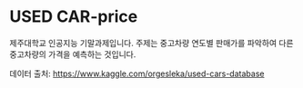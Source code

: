 <b><h1>USED CAR-price</h1></b>

제주대학교 인공지능 기말과제입니다.
주제는 중고차량 연도별 판매가를 파악하여 다른 중고차량의 가격을 예측하는 것입니다.

데이터 출처: https://www.kaggle.com/orgesleka/used-cars-database



